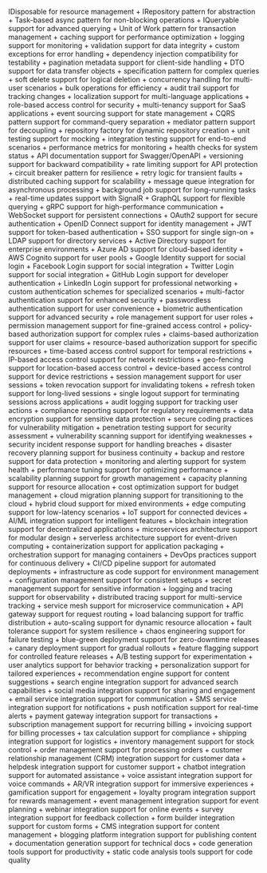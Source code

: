 ﻿ IDisposable for resource management + 
		 IRepository pattern for abstraction + 
		 Task-based async pattern for non-blocking operations + 
		 IQueryable support for advanced querying + 
		 Unit of Work pattern for transaction management + 
		 caching support for performance optimization + 
		 logging support for monitoring + 
		 validation support for data integrity + 
		 custom exceptions for error handling + 
		 dependency injection compatibility for testability + 
		 pagination metadata support for client-side handling + 
		 DTO support for data transfer objects + 
		 specification pattern for complex queries + 
		 soft delete support for logical deletion + 
		 concurrency handling for multi-user scenarios + 
		 bulk operations for efficiency + 
		 audit trail support for tracking changes + 
		 localization support for multi-language applications + 
		 role-based access control for security + 
		 multi-tenancy support for SaaS applications + 
		 event sourcing support for state management + 
		 CQRS pattern support for command-query separation + 
		 mediator pattern support for decoupling + 
		 repository factory for dynamic repository creation + 
		 unit testing support for mocking + 
		 integration testing support for end-to-end scenarios + 
		 performance metrics for monitoring + 
		 health checks for system status + 
		 API documentation support for Swagger/OpenAPI + 
		 versioning support for backward compatibility + 
		 rate limiting support for API protection + 
		 circuit breaker pattern for resilience + 
		 retry logic for transient faults + 
		 distributed caching support for scalability + 
		 message queue integration for asynchronous processing + 
		 background job support for long-running tasks + 
		 real-time updates support with SignalR + 
		 GraphQL support for flexible querying + 
		 gRPC support for high-performance communication + 
		 WebSocket support for persistent connections + 
		 OAuth2 support for secure authentication + 
		 OpenID Connect support for identity management + 
		 JWT support for token-based authentication + 
		 SSO support for single sign-on + 
		 LDAP support for directory services + 
		 Active Directory support for enterprise environments + 
		 Azure AD support for cloud-based identity + 
		 AWS Cognito support for user pools + 
		 Google Identity support for social login + 
		 Facebook Login support for social integration + 
		 Twitter Login support for social integration + 
		 GitHub Login support for developer authentication + 
		 LinkedIn Login support for professional networking + 
		 custom authentication schemes for specialized scenarios + 
		 multi-factor authentication support for enhanced security + 
		 passwordless authentication support for user convenience + 
		 biometric authentication support for advanced security + 
		 role management support for user roles + 
		 permission management support for fine-grained access control + 
		 policy-based authorization support for complex rules + 
		 claims-based authorization support for user claims + 
		 resource-based authorization support for specific resources + 
		 time-based access control support for temporal restrictions + 
		 IP-based access control support for network restrictions + 
		 geo-fencing support for location-based access control + 
		 device-based access control support for device restrictions + 
		 session management support for user sessions + 
		 token revocation support for invalidating tokens + 
		 refresh token support for long-lived sessions + 
		 single logout support for terminating sessions across applications + 
		 audit logging support for tracking user actions + 
		 compliance reporting support for regulatory requirements + 
		 data encryption support for sensitive data protection + 
		 secure coding practices for vulnerability mitigation + 
		 penetration testing support for security assessment + 
		 vulnerability scanning support for identifying weaknesses + 
		 security incident response support for handling breaches + 
		 disaster recovery planning support for business continuity + 
		 backup and restore support for data protection + 
		 monitoring and alerting support for system health + 
		 performance tuning support for optimizing performance + 
		 scalability planning support for growth management + 
		 capacity planning support for resource allocation + 
		 cost optimization support for budget management + 
		 cloud migration planning support for transitioning to the cloud + 
		 hybrid cloud support for mixed environments + 
		 edge computing support for low-latency scenarios + 
		 IoT support for connected devices + 
		 AI/ML integration support for intelligent features + 
		 blockchain integration support for decentralized applications + 
		 microservices architecture support for modular design + 
		 serverless architecture support for event-driven computing + 
		 containerization support for application packaging + 
		 orchestration support for managing containers + 
		 DevOps practices support for continuous delivery + 
		 CI/CD pipeline support for automated deployments + 
		 infrastructure as code support for environment management + 
		 configuration management support for consistent setups + 
		 secret management support for sensitive information + 
		 logging and tracing support for observability + 
		 distributed tracing support for multi-service tracking + 
		 service mesh support for microservice communication + 
		 API gateway support for request routing + 
		 load balancing support for traffic distribution + 
		 auto-scaling support for dynamic resource allocation + 
		 fault tolerance support for system resilience + 
		 chaos engineering support for failure testing + 
		 blue-green deployment support for zero-downtime releases + 
		 canary deployment support for gradual rollouts + 
		 feature flagging support for controlled feature releases + 
		 A/B testing support for experimentation + 
		 user analytics support for behavior tracking + 
		 personalization support for tailored experiences + 
		 recommendation engine support for content suggestions + 
		 search engine integration support for advanced search capabilities + 
		 social media integration support for sharing and engagement + 
		 email service integration support for communication + 
		 SMS service integration support for notifications + 
		 push notification support for real-time alerts + 
		 payment gateway integration support for transactions + 
		 subscription management support for recurring billing + 
		 invoicing support for billing processes + 
		 tax calculation support for compliance + 
		 shipping integration support for logistics + 
		 inventory management support for stock control + 
		 order management support for processing orders + 
		 customer relationship management (CRM) integration support for customer data + 
		 helpdesk integration support for customer support + 
		 chatbot integration support for automated assistance + 
		 voice assistant integration support for voice commands + 
		 AR/VR integration support for immersive experiences + 
		 gamification support for engagement + 
		 loyalty program integration support for rewards management + 
		 event management integration support for event planning + 
		 webinar integration support for online events + 
		 survey integration support for feedback collection + 
		 form builder integration support for custom forms + 
		 CMS integration support for content management + 
		 blogging platform integration support for publishing content + 
		 documentation generation support for technical docs + 
		 code generation tools support for productivity + 
		 static code analysis tools support for code quality 
